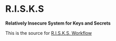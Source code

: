 # R.I.S.K.S

**Relatively Insecure System for Keys and Secrets**

This is the source for [R.I.S.K.S. Workflow](https://19hundreds.github.io/risks-workflow/)
